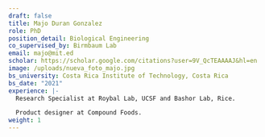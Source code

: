 ```yaml
---
draft: false
title: Majo Duran Gonzalez
role: PhD
position_detail: Biological Engineering
co_supervised_by: Birmbaum Lab
email: majo@mit.ed
scholar: https://scholar.google.com/citations?user=9V_QcTEAAAAJ&hl=en
image: /uploads/nueva_foto_majo.jpg
bs_university: Costa Rica Institute of Technology, Costa Rica
bs_date: "2021"
experience: |-
  Research Specialist at Roybal Lab, UCSF and Bashor Lab, Rice. 

  Product designer at Compound Foods.
weight: 1
---
```

